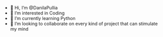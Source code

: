 - 👋 Hi, I’m @DanilaPullia
- 👀 I’m interested in Coding
- 🌱 I’m currently learning Python
- 💞️ I’m looking to collaborate on every kind of project that can stimulate my mind

<!---
DanilaPullia/DanilaPullia is a ✨ special ✨ repository because its `README.md` (this file) appears on your GitHub profile.
You can click the Preview link to take a look at your changes.
--->
